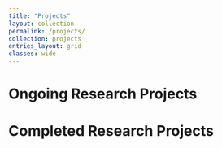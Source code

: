 ```yaml
---
title: "Projects"
layout: collection
permalink: /projects/
collection: projects
entries_layout: grid
classes: wide
---
```


# Ongoing Research Projects

# Completed Research Projects


